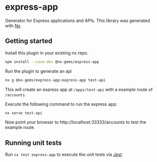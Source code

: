 # express-app

Generator for Express applications and APIs.
This library was generated with [Nx](https://nx.dev).

## Getting started

Install this plugin in your existing nx repo.

```sh
npm install --save-dev @nx-gems/express-app
```

Run the plugin to generate an api

```sh
nx g @nx-gems/express-app:express-app test-api
```

This will create an express app at `/apps/test-api` with a example route of `/accounts`.

Execute the following command to run the express app:

```sh
nx serve test-api
```

Now point your browser to http://localhost:33333/accounts to test the example route.

## Running unit tests

Run `nx test express-app` to execute the unit tests via [Jest](https://jestjs.io).
